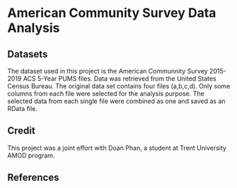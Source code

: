 # American Community Survey Data Analysis

## Datasets
The dataset used in this project is the American Communnity Survey 2015-2019 ACS 5-Year PUMS files. 
Data was retrieved from the United States Census Bureau. 
The original data set contains four files (a,b,c,d). Only some columns from each file were selected for the analysis purpose. 
The selected data from each single file were combined as one and saved as an RData file. 

## Credit
This project was a joint effort with Doan Phan, a student at Trent University AMOD program. 

## References
